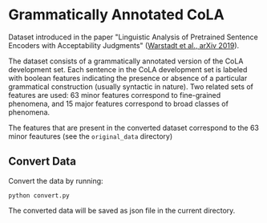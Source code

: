 # Grammatically Annotated CoLA 

Dataset introduced in the paper "Linguistic Analysis of Pretrained Sentence Encoders with Acceptability Judgments" ([Warstadt et al., arXiv 2019](https://arxiv.org/abs/1901.03438)).

The dataset consists of a grammatically annotated version of the CoLA development set. Each sentence in the CoLA development set is labeled with boolean features indicating the presence or absence of a particular grammatical construction (usually syntactic in nature). Two related sets of features are used: 63 minor features correspond to fine-grained phenomena, and 15 major features correspond to broad classes of phenomena. 

The features that are present in the converted dataset correspond to the 63 minor feautures (see the `original_data` directory)

## Convert Data
Convert the data by running:

```
python convert.py
```

The converted data will be saved as json file in the current directory.